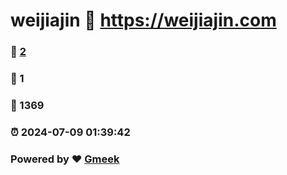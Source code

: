 # weijiajin :link: https://weijiajin.com 
### :page_facing_up: [2](https://weijiajin.com/tag.html) 
### :speech_balloon: 1 
### :hibiscus: 1369 
### :alarm_clock: 2024-07-09 01:39:42 
### Powered by :heart: [Gmeek](https://github.com/Meekdai/Gmeek)
